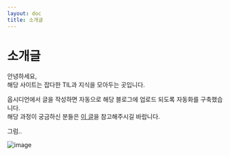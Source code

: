 ```yaml
---
layout: doc
title: 소개글
---
```


# 소개글
안녕하세요, <br/>
해당 사이트는 잡다한 TIL과 지식을 모아두는 곳입니다.

옵시디언에서 글을 작성하면 자동으로 해당 블로그에 업로드 되도록 자동화를 구축했습니다. <br/>
해당 과정이 궁금하신 분들은 [이 글](https://dpwls02142.github.io/posts/%EC%98%B5%EC%8B%9C%EB%94%94%EC%96%B8%EA%B3%BC-Vitepress-%EB%B8%94%EB%A1%9C%EA%B7%B8-%EC%97%B0%EB%8F%99%ED%95%98%EA%B8%B0/)을 참고해주시길 바랍니다.

그럼..

![image](/images/index.jpg)